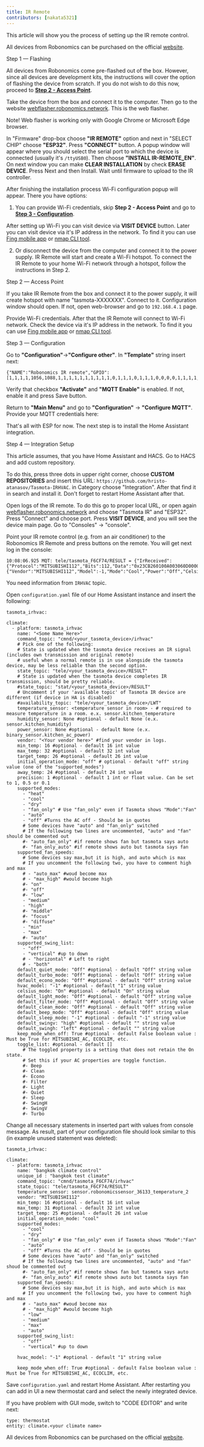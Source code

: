 ```yaml
---
title: IR Remote
contributors: [nakata5321]
---
```

This article will show you the process of setting up the IR remote control.

<robo-wiki-note type="warning">  

All devices from Robonomics can be purchased on the official [website](https://robonomics.network/devices/).

</robo-wiki-note>

<robo-wiki-video autoplay loop controls :videos="[{src: 'https://crustipfs.info/ipfs/QmUpSdy3oQbU7dx59sE3MMdL1kr6E2TKsPA5kmFeKHTgF4', type:'mp4'}]" />

<robo-wiki-title :type="2" anchor="step1">
Step 1 — Flashing
</robo-wiki-title>

<robo-wiki-note type="warning">  

All devices from Robonomics come pre-flashed out of the box. However, since all devices are development kits, the instructions will cover the option of flashing the device from scratch. If you do not wish to do this now, proceed to [**Step 2 - Access Point**](/docs/ir-controller/#step2).

</robo-wiki-note>

Take the device from the box and connect it to the computer. Then go to the website [webflasher.robonomics.network](https://webflasher.robonomics.network/). This is the web flasher.

<robo-wiki-video autoplay loop controls :videos="[{src: 'https://crustipfs.info/ipfs/QmT6CDmmF8yahM1WTCwmAZBcrYUh6xxXpmvuboiYe42rEQ', type:'mp4'}]" />

<robo-wiki-note type="warning"> Note! Web flasher is working only with Google Chrome or Microsoft Edge browser.</robo-wiki-note>

In "Firmware" drop-box choose **"IR REMOTE"** option and next in "SELECT CHIP" choose **"ESP32"**. Press **"CONNECT"** button.
A popup window will appear where you should select the serial port to which the device is connected (usually it's `/ttyUSB0`). Then choose **"INSTALL IR-REMOTE_EN"**. 
On next window you can make **CLEAR INSTALLATION** by check **ERASE DEVICE**. Press Next and then Install. Wait until firmware to upload to the IR controller.

After finishing the installation process Wi-Fi configuration popup will appear. There you have options:

1) You can provide Wi-Fi credentials, skip **Step 2 - Access Point** and go to [**Step 3 - Configuration**](/docs/ir-controller/#step3).

<robo-wiki-video autoplay loop controls :videos="[{src: 'https://crustipfs.info/ipfs/QmVbCvncuEZFVDpxnpD3VyE4LCx8TN6xKCVs4MkrJGhGDx', type:'mp4'}]" />

After setting up Wi-Fi you can visit device via **VISIT DEVICE** button. Later you can visit device via it's IP address in the network. To find it you can use [Fing mobile app](https://www.fing.com/products) or 
[nmap CLI tool](https://vitux.com/find-devices-connected-to-your-network-with-nmap/).

2) Or disconnect the device from the computer and connect it to the power supply. IR Remote will start and create a Wi-Fi hotspot. To connect the IR Remote to your home Wi-Fi network through a hotspot, follow the instructions in Step 2.

<robo-wiki-title :type="2" anchor="step2">
Step 2 — Access Point
</robo-wiki-title>

If you take IR Remote from the box and connect it to the power supply, it will create hotspot with name "tasmota-XXXXXXX". Connect to it. Configuration window should open. If not, open web-browser and go to `192.168.4.1` page.

<robo-wiki-picture src="ir-controller/phone-wifi.jpg" />

Provide Wi-Fi credentials. After that the IR Remote will connect to Wi-Fi network. Check the device via it's IP address in the network. To find it you can use [Fing mobile app](https://www.fing.com/products) or 
[nmap CLI tool](https://vitux.com/find-devices-connected-to-your-network-with-nmap/).


<robo-wiki-title :type="2" anchor="step3">
Step 3 — Configuration
</robo-wiki-title>

<robo-wiki-video autoplay loop controls :videos="[{src: 'https://crustipfs.info/ipfs/QmZokF8TnReLt4B6q8ixkBmpZwpiiU9PQCPdyJw9RcnYFn', type:'mp4'}]" />

Go to **"Configuration"**->**"Configure other"**. In **"Template"** string insert next:

<code-helper copy>

```shell
{"NAME":"Robonomics IR remote","GPIO":[1,1,1,1,1056,1088,1,1,1,1,1,1,1,1,1,1,0,1,1,1,0,1,1,1,0,0,0,0,1,1,1,1,1,0,0,1],"FLAG":0,"BASE":1}
```
</code-helper>

Verify that checkbox **"Activate"** and **"MQTT Enable"** is enabled. If not, enable it and press Save button.

Return to **"Main Menu"** and go to **"Configuration"** -> **"Configure MQTT"**.
Provide your MQTT credentials here:

<robo-wiki-picture src="ir-controller/mqtt.jpg" />

That's all with ESP for now. The next step is to install the Home Assistant integration.

<robo-wiki-title :type="2" anchor="step4">
Step 4 — Integration Setup
</robo-wiki-title>

This article assumes, that you have Home Assistant and HACS. Go to HACS and add custom repository. 

<robo-wiki-video autoplay loop controls :videos="[{src: 'https://crustipfs.info/ipfs/QmSqvGpq5q9tHUsi45VkycQamR2o2hoDcyAgiz2dp279eF', type:'mp4'}]" />

To do this, press three dots in upper right corner, choose **CUSTOM REPOSITORIES**
and insert this URL: `https://github.com/hristo-atanasov/Tasmota-IRHVAC`. in Category choose "Integration". After that find it in search and install it. Don't forget to restart Home Assistant after that.

Open logs of the IR remote. To do this go to proper local URL, or open again [webflasher.robonomics.network](https://webflasher.robonomics.network/) and choose "Tasmota IR" and "ESP32". Press "Connect" and choose port.
Press **VISIT DEVICE**, and you will see the device main page. Go to "Consoles" -> "console".

Point your IR remote control (e.g. from an air conditioner) to the Robonomics IR Remote and press buttons on the remote. You will get next log in the console:
```
10:08:06.925 MQT: tele/tasmota_F6CF74/RESULT = {"IrReceived":{"Protocol":"MITSUBISHI112","Bits":112,"Data":"0x23CB260100A003060D00000000CB","Repeat":0,"IRHVAC":{"Vendor":"MITSUBISHI112","Model":-1,"Mode":"Cool","Power":"Off","Celsius":"On","Temp":25,"FanSpeed":"Medium","SwingV":"Highest","SwingH":"Auto","Quiet":"Off","Turbo":"Off","Econo":"Off","Light":"Off","Filter":"Off","Clean":"Off","Beep":"Off","Sleep":-1}}}
```
You need information from `IRHVAC` topic. 

Open `configuration.yaml` file of our Home Assistant instance and insert the following:

<code-helper copy>

```shell
tasmota_irhvac:

climate:
  - platform: tasmota_irhvac
    name: "<Some Name Here>"
    command_topic: "cmnd/<your_tasmota_device>/irhvac"
    # Pick one of the following:
    # State is updated when the tasmota device receives an IR signal (includes own transmission and original remote)
    # useful when a normal remote is in use alongside the tasmota device, may be less reliable than the second option.
    state_topic: "tele/<your_tasmota_device>/RESULT"
    # State is updated when the tasmota device completes IR transmission, should be pretty reliable.
    #state_topic: "stat/<your_tasmota_device>/RESULT"
    # Uncomment if your 'available topic' of Tasmota IR device are different (if device in HA is disabled)
    #availability_topic: "tele/<your_tasmota_device>/LWT"
    temperature_sensor: <temperature sensor in room> - # required to measure temperature in a room. e.x. sensor.kitchen_temperature
    humidity_sensor: None #optional - default None (e.x. sensor.kitchen_humidity)
    power_sensor: None #optional - default None (e.x. binary_sensor.kitchen_ac_power)
    vendor: "<Your vendor here>" #find your vendor in logs.
    min_temp: 16 #optional - default 16 int value
    max_temp: 32 #optional - default 32 int value
    target_temp: 26 #optional - default 26 int value
    initial_operation_mode: "off" # optional - default "off" string value (one of the "supported_modes")
    away_temp: 24 #optional - default 24 int value
    precision: 1 #optional - default 1 int or float value. Can be set to 1, 0.5 or 0.1
    supported_modes:
      - "heat"
      - "cool"
      - "dry"
      - "fan_only" # Use "fan_only" even if Tasmota shows "Mode":"Fan"
      - "auto"
      - "off" #Turns the AC off - Should be in quotes
      # Some devices have "auto" and "fan_only" switched
      # If the following two lines are uncommented, "auto" and "fan" should be commented out
      #- "auto_fan_only" #if remote shows fan but tasmota says auto
      #- "fan_only_auto" #if remote shows auto but tasmota says fan
    supported_fan_speeds:
      # Some devices say max,but it is high, and auto which is max
      # If you uncomment the following two, you have to comment high and max
      # - "auto_max" #woud become max
      # - "max_high" #would become high
      #- "on"
      #- "off"
      #- "low"
      - "medium"
      - "high"
      #- "middle"
      #- "focus"
      #- "diffuse"
      - "min"
      - "max"
      #- "auto"
    supported_swing_list:
      - "off"
      - "vertical" #up to down
      # - "horizontal" # Left to right
      # - "both"
    default_quiet_mode: "Off" #optional - default "Off" string value
    default_turbo_mode: "Off" #optional - default "Off" string value
    default_econo_mode: "Off" #optional - default "Off" string value
    hvac_model: "-1" #optional - default "1" string value
    celsius_mode: "On" #optional - default "On" string value
    default_light_mode: "Off" #optional - default "Off" string value
    default_filter_mode: "Off" #optional - default "Off" string value
    default_clean_mode: "Off" #optional - default "Off" string value
    default_beep_mode: "Off" #optional - default "Off" string value
    default_sleep_mode: "-1" #optional - default "-1" string value
    default_swingv: "high" #optional - default "" string value
    default_swingh: "left" #optional - default "" string value 
    keep_mode_when_off: True #optional - default False boolean value : Must be True for MITSUBISHI_AC, ECOCLIM, etc.
    toggle_list: #optional - default []
      # The toggled property is a setting that does not retain the On state.
      # Set this if your AC properties are toggle function.
      #- Beep
      #- Clean
      #- Econo
      #- Filter
      #- Light
      #- Quiet
      #- Sleep
      #- SwingH
      #- SwingV
      #- Turbo
```
</code-helper>


Change all necessary statements in inserted part with values from console message. As result, part of your configuration file should look similar to this
(in example unused statement was deleted):
```
tasmota_irhvac:

climate:
  - platform: tasmota_irhvac
    name: "bangkok climate control"
    unique_id : "bangkok test climate"
    command_topic: "cmnd/tasmota_F6CF74/irhvac"
    state_topic: "tele/tasmota_F6CF74/RESULT"
    temperature_sensor: sensor.robonomicssensor_36133_temperature_2
    vendor: "MITSUBISHI112"
    min_temp: 16 #optional - default 16 int value
    max_temp: 31 #optional - default 32 int value
    target_temp: 25 #optional - default 26 int value
    initial_operation_mode: "cool"
    supported_modes:
      - "cool"
      - "dry"
      - "fan_only" # Use "fan_only" even if Tasmota shows "Mode":"Fan"
      - "auto"
      - "off" #Turns the AC off - Should be in quotes
      # Some devices have "auto" and "fan_only" switched
      # If the following two lines are uncommented, "auto" and "fan" shoud be commented out
      #- "auto_fan_only" #if remote shows fan but tasmota says auto
      #- "fan_only_auto" #if remote shows auto but tasmota says fan
    supported_fan_speeds:
      # Some devices say max,but it is high, and auto which is max
      # If you uncomment the following two, you have to comment high and max
      # - "auto_max" #woud become max
      # - "max_high" #would become high
      - "low"
      - "medium"
      - "max"
      - "auto"
    supported_swing_list:
      - "off"
      - "vertical" #up to down

    hvac_model: "-1" #optional - default "1" string value

    keep_mode_when_off: True #optional - default False boolean value : Must be True for MITSUBISHI_AC, ECOCLIM, etc.

```

Save `configuration.yaml` and restart Home Assistant.
After restarting you can add in UI a new thermostat card and select the newly integrated device.

<robo-wiki-picture src="ir-controller/thermo.jpg" />

If you have problem with GUI mode, switch to "CODE EDITOR" and write next:
```
type: thermostat
entity: climate.<your climate name>
```

<robo-wiki-note type="warning">  

All devices from Robonomics can be purchased on the official [website](https://robonomics.network/devices/).

</robo-wiki-note>